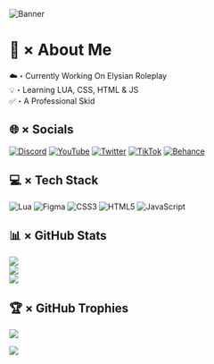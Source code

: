 ![Banner](https://media.discordapp.net/attachments/1085513330237648927/1217151171794309290/image.png?ex=6627e55c&is=6615705c&hm=2d9b66c13ffd62ca9260ecc1f7699d4bbfaeb64ecc9ee2f76e8a1b5bcd2a11da&=&format=webp&quality=lossless&width=1080&height=357)
# 💫 × About Me
☁️・Currently Working On Elysian Roleplay<br>💡・Learning LUA, CSS, HTML & JS<br>✅・A Professional Skid

## 🌐 × Socials
[![Discord](https://img.shields.io/badge/Discord-%237289DA.svg?logo=discord&logoColor=white)](https://discord.gg/https://discord.gg/) [![YouTube](https://img.shields.io/badge/YouTube-%23FF0000.svg?logo=YouTube&logoColor=white)](https://youtube.com/@yiruzu) [![Twitter](https://img.shields.io/badge/Twitter-%231DA1F2.svg?logo=Twitter&logoColor=white)](https://twitter.com/yiruzu7) [![TikTok](https://img.shields.io/badge/TikTok-%23000000.svg?logo=TikTok&logoColor=white)](https://tiktok.com/@yiruzu) [![Behance](https://img.shields.io/badge/Behance-1769ff?logo=behance&logoColor=white)](https://behance.net/yiruzu)

## 💻 × Tech Stack
![Lua](https://img.shields.io/badge/lua-%232C2D72.svg?style=for-the-badge&logo=lua&logoColor=white) ![Figma](https://img.shields.io/badge/figma-%23F24E1E.svg?style=for-the-badge&logo=figma&logoColor=white) ![CSS3](https://img.shields.io/badge/css3-%231572B6.svg?style=for-the-badge&logo=css3&logoColor=white) ![HTML5](https://img.shields.io/badge/html5-%23E34F26.svg?style=for-the-badge&logo=html5&logoColor=white) ![JavaScript](https://img.shields.io/badge/javascript-%23323330.svg?style=for-the-badge&logo=javascript&logoColor=%23F7DF1E)
 
## 📊 × GitHub Stats
![](https://github-readme-stats.vercel.app/api?username=yiruzu&theme=react&hide_border=false&include_all_commits=true&count_private=true)<br/>
![](https://github-readme-streak-stats.herokuapp.com/?user=yiruzu&theme=react&hide_border=false)<br/>
![](https://github-readme-stats.vercel.app/api/top-langs/?username=yiruzu&theme=react&hide_border=false&include_all_commits=true&count_private=true&layout=compact)

## 🏆 × GitHub Trophies
![](https://github-profile-trophy.vercel.app/?username=yiruzu&theme=onestar&no-frame=false&no-bg=true&margin-w=4)

[![](https://visitcount.itsvg.in/api?id=yiruzu&icon=5&color=1)](https://visitcount.itsvg.in)
